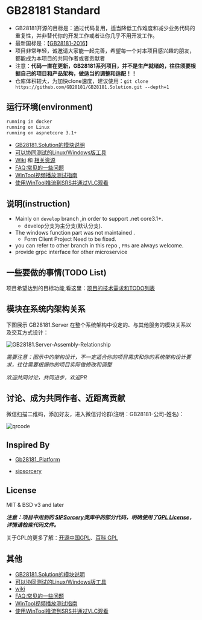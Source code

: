# GB28181 Standard

+ GB28181开源的目标是：通过代码复用，适当降低工作难度和减少业务代码的重复性，并非替代你的开发工作或者让你几乎不用开发工作。
+ 最新国标是：【[GB28181-2016](docs/GBT%2028181-2016%20公共安全视频监控联网系统信息传输、交换、控制技术要求-目录版.pdf)】
+ 项目非常年轻，诚邀请大家能一起完善，希望每一个对本项目感兴趣的朋友，都能成为本项目的共同作者或者贡献者
+ 注意：**代码一直在更新，GB28181系列项目，并不是生产就绪的，往往须要根据自己的项目和产品架构，做适当的调整和适配！！**
+ 仓库体积较大，为加快clone速度，建议使用：`git clone https://github.com/GB28181/GB28181.Solution.git --depth=1`

## 运行环境(environment)

~~~ bash
running in docker
running on Linux
running on aspnetcore 3.1+
~~~

+ [GB28181.Solution的模块说明](./SolutionModules.md)
+ [可以协同测试的Linux/Windows版工具](https://github.com/GB28181/GB28181-Simulation-Tool)
+ [Wiki](https://github.com/GB28181/GB28181.Solution/wiki) 和 [相关资源](https://gb28181.github.io/Awesome)
+ [FAQ:常见的一些问题](https://github.com/GB28181/GB28181.Solution/wiki/FAQ:%E5%B8%B8%E8%A7%81%E7%9A%84%E4%B8%80%E4%BA%9B%E9%97%AE%E9%A2%98)
+ [WinTool视频播放测试指南](https://github.com/GB28181/GB28181.Solution/wiki/WinTool%E8%A7%86%E9%A2%91%E6%92%AD%E6%94%BE%E6%B5%8B%E8%AF%95%E6%8C%87%E5%8D%97)
+ [使用WinTool推流到SRS并通过VLC观看](https://github.com/GB28181/GB28181.Solution/wiki/%E4%BD%BF%E7%94%A8WinTool%E6%8E%A8%E6%B5%81%E5%88%B0SRS%E5%B9%B6%E9%80%9A%E8%BF%87VLC%E8%A7%82%E7%9C%8B)
## 说明(instruction)

+ Mainly on `develop` branch ,in order to support .net core3.1+.
  + develop分支为主分支(默认分支).
+ The windows function part was not maintained .
  + Form Client Project Need to be fixed.
+ you can refer to other branch in this repo , `PRs` are always welcome.
+ provide grpc interface for other microservice

## 一些要做的事情(TODO List)

项目希望达到的目标功能,看这里：[项目的技术需求和TODO列表](https://github.com/GB28181/GB28181.Solution/wiki/%E9%A1%B9%E7%9B%AE%E9%9C%80%E6%B1%82%E5%92%8CTODO%E5%88%97%E8%A1%A8)

## 模块在系统内架构关系

下图展示 GB28181.Server 在整个系统架构中设定的、与其他服务的模块关系以及交互方式设计：

 ![GB28181.Server-Assembly-Relationship](./docs/GB28181.Server-Assembly-Relationship.png)

*需要注意：图示中的架构设计，不一定适合你的项目需求和你的系统架构设计要求，往往需要根据你的项目实际做修改和调整*

*欢迎共同讨论，共同进步，欢迎PR*

## 讨论、成为共同作者、近距离贡献

微信扫描二维码，添加好友，进入微信讨论群(注明：GB28181-公司-姓名)：

![qrcode](./docs/crazybber.jpg)


## Inspired By

+ [Gb28181_Platform](https://github.com/mackenbaron/Gb28181_Platform)

+ [sipsorcery](https://github.com/sipsorcery/sipsorcery)

## License

MIT & BSD v3 and later

***注意：项目中用到的 [SIPSorcery](https://github.com/sipsorcery/sipsorcery)类库中的部分代码，明确使用了[GPL License](http://www.opensource.org/licenses/gpl-license.php)，详情请检索代码文件。***

关于GPL的更多了解：[开源中国GPL](https://www.oschina.net/question/12_2826)、[百科 GPL](https://baike.baidu.com/item/GPL/2357903)


## 其他

+ [GB28181.Solution的模块说明](./SolutionModules.md)
+ [可以协同测试的Linux/Windows版工具](https://github.com/GB28181/GB28181-Simulation-Tool)
+ [wiki](https://github.com/GB28181/GB28181.Solution/wiki)
+ [FAQ:常见的一些问题](https://github.com/GB28181/GB28181.Solution/wiki/FAQ:%E5%B8%B8%E8%A7%81%E7%9A%84%E4%B8%80%E4%BA%9B%E9%97%AE%E9%A2%98)
+ [WinTool视频播放测试指南](https://github.com/GB28181/GB28181.Solution/wiki/WinTool%E8%A7%86%E9%A2%91%E6%92%AD%E6%94%BE%E6%B5%8B%E8%AF%95%E6%8C%87%E5%8D%97)
+ [使用WinTool推流到SRS并通过VLC观看](https://github.com/GB28181/GB28181.Solution/wiki/%E4%BD%BF%E7%94%A8WinTool%E6%8E%A8%E6%B5%81%E5%88%B0SRS%E5%B9%B6%E9%80%9A%E8%BF%87VLC%E8%A7%82%E7%9C%8B)
